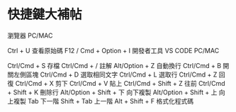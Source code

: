 # 快捷鍵大補帖
瀏覽器
PC/MAC

Ctrl + U 查看原始碼
F12 / Cmd + Option + I 開發者工具
VS CODE
PC/MAC

Ctrl/Cmd + S 存檔
Ctrl/Cmd + / 註解
Alt/Option + Z 自動換行
Ctrl/Cmd + B 開關左側區塊
Ctrl/Cmd + D 選取相同文字
Ctrl/Cmd + L 選取行
Ctrl/Cmd + Z 回復
Ctrl/Cmd + X 剪下
Ctrl/Cmd + V 貼上
Ctrl/Cmd + Shift + Z 往前
Ctrl/Cmd + Shift + K 刪除行
Alt/Option + Shift + 下 向下複製
Alt/Option + Shift + 上 向上複製
Tab 下一階
Shift + Tab 上一階
Alt + Shift + F 格式化程式碼